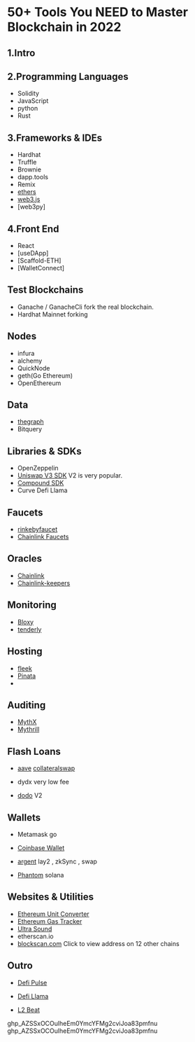 # 50+ Tools You NEED to Master Blockchain in 2022

## 1.Intro

## 2.Programming Languages
* Solidity
* JavaScript
* python
* Rust

## 3.Frameworks & IDEs
* Hardhat
* Truffle
* Brownie
* dapp.tools
* Remix
* [ethers](docs.ethers.io)
* [web3.js]()
* [web3py]

## 4.Front End
* React
* [useDApp]
* [Scaffold-ETH]
* [WalletConnect]

## Test Blockchains
* Ganache / GanacheCli
  fork the real blockchain.
* Hardhat
  Mainnet forking
## Nodes
* infura
* alchemy
* QuickNode
* geth(Go Ethereum)
* OpenEthereum
  
## Data
*  [thegraph](https://thegraph.com/en/)
* Bitquery
  

## Libraries & SDKs
* OpenZeppelin
* [Uniswap V3 SDK](https://docs.uniswap.org/sdk/introduction)
  V2 is very popular.
* [Compound SDK](https://compound.finance/docs/api)
* Curve
   Defi Llama

## Faucets
*  [rinkebyfaucet](https://rinkebyfaucet.com/)
*  [Chainlink Faucets](https://faucets.chain.link/)

## Oracles
* [Chainlink](chain.link)
* [Chainlink-keepers](https://docs.chain.link/docs/chainlink-keepers/introduction/)
  
## Monitoring
* [Bloxy](https://bloxy.info/)
*  [tenderly](tenderly.co)
  


## Hosting
* [fleek](fleek.co)
* [Pinata](pinata.cloud)
* 

## Auditing
* [MythX](mythx.io  )
* [Mythrill](https://github.com/ConsenSys/mythril)

## Flash Loans
*  [aave](https://docs.aave.com/faq/flash-loans)
  [collateralswap](https://collateralswap.com/)

*  dydx
  very low fee
* [dodo](https://dodoex.github.io/docs/docs/flashSwap/)
  V2

## Wallets
* Metamask
  go  
* [Coinbase Wallet](https://www.coinbase.com/wallet)
* [argent](https://www.argent.xyz/)
  lay2 , zkSync , swap

* [Phantom](https://phantom.app/)
  solana
  

## Websites & Utilities
* [Ethereum Unit Converter](https://eth-converter.com/)
* [Ethereum Gas Tracker](https://etherscan.io/gastracker)
* [Ultra Sound](https://ultrasound.money/)
* etherscan.io
* [blockscan.com](https://blockscan.com/address/0xea674fdde714fd979de3edf0f56aa9716b898ec8)
  Click to view address on 12 other chains 

  
## Outro
* [Defi Pulse](https://www.defipulse.com/)
      
* [Defi Llama](https://defillama.com/)
* [L2 Beat](https://l2beat.com/)



  
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
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